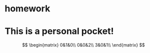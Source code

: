 # homework
# This is a personal pocket! #
$$
\begin{matrix}
0&1&0\\
0&0&2\\
3&0&1\\
\end{matrix}
$$
